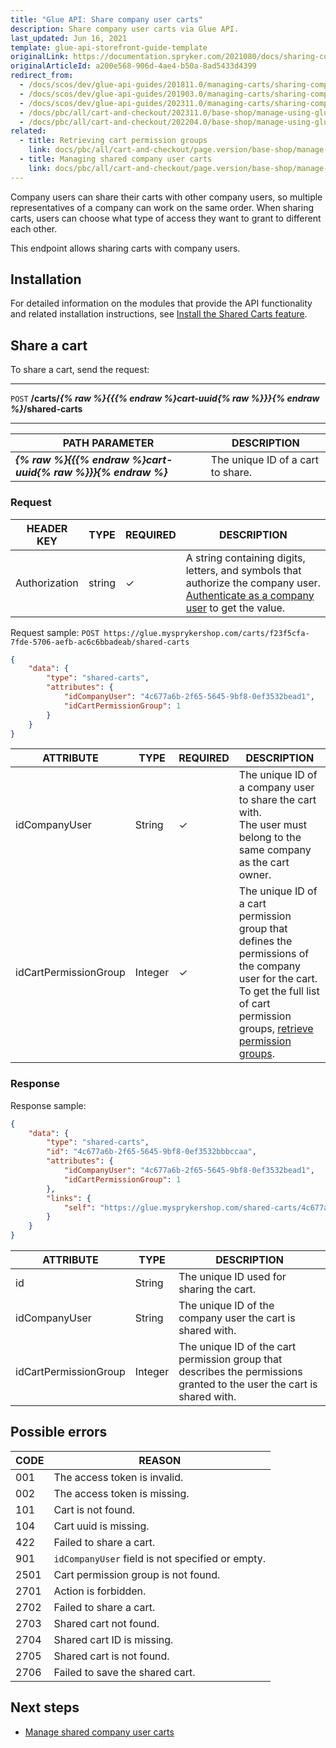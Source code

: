 ```yaml
---
title: "Glue API: Share company user carts"
description: Share company user carts via Glue API.
last_updated: Jun 16, 2021
template: glue-api-storefront-guide-template
originalLink: https://documentation.spryker.com/2021080/docs/sharing-company-user-carts
originalArticleId: a200e568-906d-4ae4-b50a-8ad5433d4399
redirect_from:
  - /docs/scos/dev/glue-api-guides/201811.0/managing-carts/sharing-company-user-carts/sharing-company-user-carts.html
  - /docs/scos/dev/glue-api-guides/201903.0/managing-carts/sharing-company-user-carts/sharing-company-user-carts.html
  - /docs/scos/dev/glue-api-guides/202311.0/managing-carts/sharing-company-user-carts/sharing-company-user-carts.html
  - /docs/pbc/all/cart-and-checkout/202311.0/base-shop/manage-using-glue-api/share-company-user-carts/share-company-user-carts.html
  - /docs/pbc/all/cart-and-checkout/202204.0/base-shop/manage-using-glue-api/share-company-user-carts/glue-api-share-company-user-carts.html
related:
  - title: Retrieving cart permission groups
    link: docs/pbc/all/cart-and-checkout/page.version/base-shop/manage-using-glue-api/share-company-user-carts/glue-api-retrieve-cart-permission-groups.html
  - title: Managing shared company user carts
    link: docs/pbc/all/cart-and-checkout/page.version/base-shop/manage-using-glue-api/share-company-user-carts/glue-api-manage-shared-company-user-carts.html
---
```


Company users can share their carts with other company users, so multiple representatives of a company can work on the same order. When sharing carts, users can choose what type of access they want to grant to different each other.

This endpoint allows sharing carts with company users.

## Installation

For detailed information on the modules that provide the API functionality and related installation instructions, see [Install the Shared Carts feature](/docs/pbc/all/cart-and-checkout/{{site.version}}/base-shop/install-and-upgrade/install-features/install-the-shared-carts-feature.html).


## Share a cart
To share a cart, send the request:

***
`POST` **/carts/*{% raw %}{{{% endraw %}cart-uuid{% raw %}}}{% endraw %}*/shared-carts**
***


| PATH PARAMETER | DESCRIPTION |
| --- | --- |
| ***{% raw %}{{{% endraw %}cart-uuid{% raw %}}}{% endraw %}*** | The unique ID of a cart to share. |

### Request

| HEADER KEY | TYPE | REQUIRED | DESCRIPTION |
| --- | --- | --- | --- |
| Authorization | string | ✓ | A string containing digits, letters, and symbols that authorize the company user. [Authenticate as a company user](/docs/pbc/all/identity-access-management/{{site.version}}/manage-using-glue-api/glue-api-authenticate-as-a-company-user.html#authenticate-as-a-company-user) to get the value.  |

Request sample: `POST https://glue.mysprykershop.com/carts/f23f5cfa-7fde-5706-aefb-ac6c6bbadeab/shared-carts`

```json
{
    "data": {
        "type": "shared-carts",
        "attributes": {
            "idCompanyUser": "4c677a6b-2f65-5645-9bf8-0ef3532bead1",
            "idCartPermissionGroup": 1
        }
    }
}
```

| ATTRIBUTE | TYPE | REQUIRED | DESCRIPTION |
| --- | --- | --- | --- |
| idCompanyUser | String | ✓ | The unique ID of a company user to share the cart with.<br>The user must belong to the same company as the cart owner. |
| idCartPermissionGroup | Integer | ✓ | The unique ID of a cart permission group that defines the permissions of the company user for the cart. To get the full list of cart permission groups, [retrieve permission groups](/docs/pbc/all/cart-and-checkout/{{page.version}}/base-shop/manage-using-glue-api/share-company-user-carts/glue-api-retrieve-cart-permission-groups.html#retrieve-cart-permission-groups). |

### Response

Response sample:

```json
{
    "data": {
        "type": "shared-carts",
        "id": "4c677a6b-2f65-5645-9bf8-0ef3532bbbccaa",
        "attributes": {
            "idCompanyUser": "4c677a6b-2f65-5645-9bf8-0ef3532bead1",
            "idCartPermissionGroup": 1
        },
        "links": {
            "self": "https://glue.mysprykershop.com/shared-carts/4c677a6b-2f65-5645-9bf8-0ef3532bbbccaa"
        }
    }
}
```

| ATTRIBUTE | TYPE | DESCRIPTION |
| --- | --- | --- |
| id | String | The unique ID used for sharing the cart. |
| idCompanyUser | String | The unique ID of the company user the cart is shared with. |
| idCartPermissionGroup | Integer | The unique ID of the cart permission group that describes the permissions granted to the user the cart is shared with. |

## Possible errors

| CODE | REASON |
| --- | --- |
| 001 | The access token is invalid. |
| 002 | The access token is missing. |
| 101 | Cart is not found. |
| 104 | Cart uuid is missing. |
| 422 | Failed to share a cart. |
| 901 | `idCompanyUser` field is not specified or empty. |
| 2501 | Cart permission group is not found. |
| 2701 | Action is forbidden. |
| 2702 | Failed to share a cart. |
| 2703 | Shared cart not found. |
| 2704 | Shared cart ID is missing. |
| 2705 | Shared cart is not found. |
| 2706 | Failed to save the shared cart. |

## Next steps

* [Manage shared company user carts](/docs/pbc/all/cart-and-checkout/{{page.version}}/base-shop/manage-using-glue-api/share-company-user-carts/glue-api-manage-shared-company-user-carts.html)
